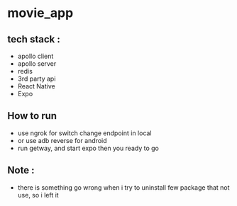 # movie_app

## tech stack : 
- apollo client
- apollo server
- redis 
- 3rd party api
- React Native
- Expo

## How to run
- use ngrok for switch change endpoint in local
- or use adb reverse for android
- run getway, and start expo then you ready to go

## Note :
- there is something go wrong when i try to uninstall few package that not use, so i left it